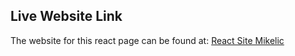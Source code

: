 ## Live Website Link

The website for this react page can be found at:  [React Site Mikelic](https://michaelmikelic.github.io/photo-port/)
